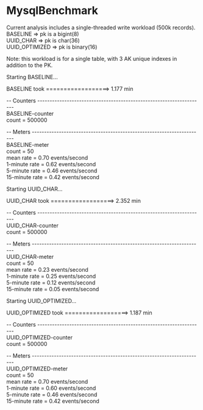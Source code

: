 # MysqlBenchmark  

  Current analysis includes a single-threaded write workload (500k records).   
BASELINE => pk is a bigint(8)  
UUID_CHAR => pk is char(36)  
UUID_OPTIMIZED => pk is binary(16)  

  Note: this workload is for a single table, with 3 AK unique indexes in addition to the PK.   

  
  
  Starting BASELINE...  

  BASELINE took ==================> 1.177 min  

  -- Counters --------------------------------------------------------------------    
BASELINE-counter  
             count = 500000  

  -- Meters ----------------------------------------------------------------------  
BASELINE-meter  
             count = 50  
         mean rate = 0.70 events/second  
     1-minute rate = 0.62 events/second  
     5-minute rate = 0.46 events/second  
    15-minute rate = 0.42 events/second  

  
  
  
  Starting UUID_CHAR...  

  UUID_CHAR took ==================> 2.352 min  

  
  -- Counters --------------------------------------------------------------------  
UUID_CHAR-counter  
             count = 500000  

  -- Meters ----------------------------------------------------------------------  
UUID_CHAR-meter  
             count = 50  
         mean rate = 0.23 events/second  
     1-minute rate = 0.25 events/second  
     5-minute rate = 0.12 events/second  
    15-minute rate = 0.05 events/second  

  
  
  Starting UUID_OPTIMIZED...  

  UUID_OPTIMIZED took ==================> 1.187 min  

  -- Counters --------------------------------------------------------------------  
UUID_OPTIMIZED-counter  
             count = 500000  

  -- Meters ----------------------------------------------------------------------  
UUID_OPTIMIZED-meter  
             count = 50  
         mean rate = 0.70 events/second  
     1-minute rate = 0.60 events/second  
     5-minute rate = 0.46 events/second  
    15-minute rate = 0.42 events/second  